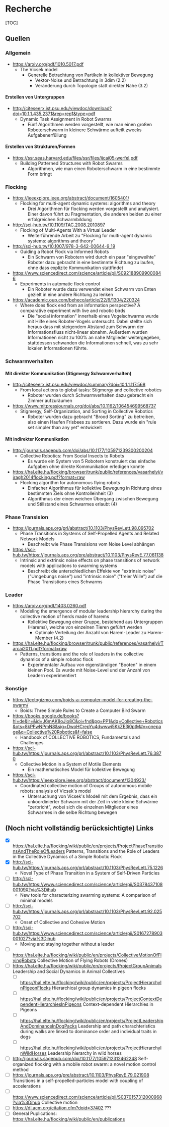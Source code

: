 # Recherche

[TOC]

## Quellen

### Allgemein

- https://arxiv.org/pdf/1010.5017.pdf
  - The Vicsek model
    - Generelle Betrachtung von Partikeln in kollektiver Bewegung
      - Vektor-Noise und Betrachtung in 3dim (2.2)
      - Veränderung durch Topologie statt direkter Nähe (3.2)

#### Erstellen von Untergruppen

- http://citeseerx.ist.psu.edu/viewdoc/download?doi=10.1.1.435.2371&rep=rep1&type=pdf
  - Dynamic Task Assignment in Robot Swarms
    - Fünf Algorithmen werden vorgestellt, wie man einen großen Roboterschwarm in kleinere Schwärme aufteilt zwecks Aufgabenerfüllung

#### Erstellen von Strukturen/Formen

- https://ssr.seas.harvard.edu/files/ssr/files/ijcai05-werfel.pdf
  - Building Patterned Structures with Robot Swarms
    - Algorithmen, wie man einen Roboterschwarm in eine bestimmte Form bringt

### Flocking

- https://ieeexplore.ieee.org/abstract/document/1605401/
  - Flocking for multi-agent dynamic systems: algorithms and theory
    - Drei Algorithmen für flocking werden vorgestellt und analysiert. Einer davon führt zu Fragmentation, die anderen beiden zu einer erfolgreichen Schwarmbildung
- http://sci-hub.tw/10.1109/TAC.2008.2010897
  - Flocking of Multi-Agents With a Virtual Leader
    - Weiterführende Arbeit zu "Flocking for multi-agent dynamic systems: algorithms and theory"
- http://sci-hub.tw/10.1007/978-3-642-00644-9_19
  - Guiding a Robot Flock via Informed Robots
    - Ein Schwarm von Robotern wird durch ein paar "eingeweihte" Roboter dazu gebracht in eine bestimmte Richtung zu laufen, ohne dass explizite Kommunikation stattfindet
- https://www.sciencedirect.com/science/article/pii/S0921889099000846
  - Experiments in automatic flock control
    - Ein Roboter wurde dazu verwendet einen Schwarm von Enten gezielt in eine andere Richtung zu lenken
- https://academic.oup.com/beheco/article/22/6/1304/220324
  - Where does  flock end from an information perspective? A comparative experiment with live and robotic birds
    - Die "social information" innerhalb eines Vogelschwarms wurde mit Hilfe eines Roboter-Vogels untersucht. Dabei stellte sich heraus dass mit steigendem Abstand zum Schwarm der Informationsfluss nicht-linear abnahm. Außerdem wurden Informationen nicht zu 100% an nahe Mitglieder weitergegeben, stattdessen schwanden die Informationen schnell, was zu sehr lokalen Informationen führte. 

### Schwarmverhalten

#### Mit direkter Kommunikation (Stigmergy Schwamverhalten)

- http://citeseerx.ist.psu.edu/viewdoc/summary?doi=10.1.1.117.568
  - From local actions to global tasks: Stigmergy and collective robotics
    - Roboter wurden durch Schwarmverhalten dazu gebracht ein Zimmer aufzuräumen
- https://www.mitpressjournals.org/doi/abs/10.1162/106454699568737
  - Stigmergy, Self-Organization, and Sorting in Collective Robotics
    - Roboter wurden dazu gebracht "Brood Sorting" zu betreiben, also einen Haufen Frisbees zu sortieren. Dazu wurde ein "rule set simpler than any yet" entwickelt

#### Mit indirekter Kommunikation

- http://journals.sagepub.com/doi/abs/10.1177/105971239300200204
  - Collective Robotics: From Social Insects to Robots
    - Es wurde ein System von 5 Robotern konstruiert das einfache Aufgaben ohne direkte Kommunikation erledigen konnte
- https://hal.elte.hu/flocking/browser/trunk/public/references/vasarhelyi/viragh2014flocking.pdf?format=raw
  - Flocking algorithm for autonomous flying robots
    - Einfacher Algorithmus für kollektive Bewegung in Richtung eines bestimmten Ziels ohne Kontrolleinheit (3)
    - Algorithmus der einen weichen Übergang zwischen Bewegung und Stillstand eines Schwarmes erlaubt (4)

### Phase Transision

- https://journals.aps.org/prl/abstract/10.1103/PhysRevLett.98.095702
  - Phase Transitions in Systems of Self-Propelled Agents and Related Network Models
    - Beschreibt wie Phase Transisions vom Noise Level abhängen
- https://sci-hub.tw/https://journals.aps.org/pre/abstract/10.1103/PhysRevE.77.061138
  - Intrinsic and extrinsic noise effects on phase transitions of network models with applications to swarming systems
    - Beschreibt die unterschiedlichen Effekte von "extrinsic noise" ("Umgebungs noise") und "intrinsic noise" ("freier Wille") auf die Phase Transistions eines Schwarms

### Leader

- https://arxiv.org/pdf/1403.0260.pdf
  - Modeling the emergence of modular leadership hierarchy during the collective motion of herds made of harems
    - Kollektive Bewegung einer Gruppe, bestehend aus Untergruppen (Harems), welche von einzelnen Tieren geführt werden
      - Optimale Verteilung der Anzahl von Harem-Leader zu Harem-Member (4.2)
- https://hal.elte.hu/flocking/browser/trunk/public/references/vasarhelyi/Tarcai2011.pdf?format=raw
  - Patterns, transitions and the role of leaders in the collective dynamics of a simple robotoc flock
    - Experimentaler Aufbau von eigenständigen "Booten" in einem kleinen Pool. Es wurde mit Noise-Level und der Anzahl von Leadern experimentiert

### Sonstige

- https://tectogizmo.com/boids-a-computer-model-for-creating-the-swarm/
  - Boids: Three Simple Rules to Create a Computer Bird Swarm
- https://books.google.de/books?hl=de&lr=&id=J6mAK8oJio8C&oi=fnd&pg=PP1&dq=Collective+Robotics&ots=8kPFwNPmN8&sig=DwoHCrepYu4dwwwi5KkZE3i0ptM#v=onepage&q=Collective%20Robotics&f=false
  - Handbook of COLLECTIVE ROBOTICS, Fundamentals and Challenges
- https://sci-hub.tw/https://journals.aps.org/prl/abstract/10.1103/PhysRevLett.76.3870
  - Collective Motion in a System of Motile Elements
    - Ein mathematisches Model für kollektive Bewegung
- https://sci-hub.tw/https://ieeexplore.ieee.org/abstract/document/1304923/
  - Coordinated collective motion of Groups of autonomous mobile robots: analysis of Vicsek's model
    - Untersuchung von Vicsek's Modell mit dem Ergebnis, dass ein unkoordinierter Schwarm mit der Zeit in viele kleine Schwärme "zerbricht", wobei sich die einzelnen Mitglieder eines Schwarmes in die selbe Richtung bewegen



## (Noch nicht vollständig berücksichtigte) Links

- [x] https://hal.elte.hu/flocking/wiki/public/en/projects/ProjectPhaseTransitionsAndTheRoleOfLeaders
  Patterns, Transitions and the Role of Leaders in the Collective Dynamics of a Simple Robotic Flock
- [x] http://sci-hub.tw/https://journals.aps.org/prl/abstract/10.1103/PhysRevLett.75.1226
  - Novel Type of Phase Transition in a System of Self-Driven Particles
- [ ] http://sci-hub.tw/https://www.sciencedirect.com/science/article/pii/S037843710800109X?via%3Dihub
  - New tools for characterizing swarming systems: A comparison of minimal models
- [ ] http://sci-hub.tw/https://journals.aps.org/prl/abstract/10.1103/PhysRevLett.92.025702
  - Onset of Collective and Cohesive Motion
- [ ] http://sci-hub.tw/https://www.sciencedirect.com/science/article/pii/S0167278903001027?via%3Dihub
  - Moving and staying together without a leader
- [ ] https://hal.elte.hu/flocking/wiki/public/en/projects/CollectiveMotionOfFlyingRobots
  Collective Motion of Flying Robots (Drones)
- [ ] https://hal.elte.hu/flocking/wiki/public/en/projects/ProjectGroupAnimals
  Leadership and Social Dynamics in Animal Collectives
  - [ ] https://hal.elte.hu/flocking/wiki/public/en/projects/ProjectHierarchyInPigeonFlocks
    Hierarchical group dynamics in pigeon flocks
  - [ ] https://hal.elte.hu/flocking/wiki/public/en/projects/ProjectContextDependentHierarchiesInPigeons
    Context-dependent Hierarchies in Pigeons
  - [ ] https://hal.elte.hu/flocking/wiki/public/en/projects/ProjectLeadershipAndDominanceInDogPacks
    Leadership and path charachteristics during walks are linked to dominance order and individual traits in dogs
  - [ ] https://hal.elte.hu/flocking/wiki/public/en/projects/ProjectHierarchyInWildHorses
    Leadership hierarchy in wild horses
- [ ] http://journals.sagepub.com/doi/10.1177/1059712312462248
  Self-organized flocking with a mobile robot swarm: a novel motion control method
- [ ] https://journals.aps.org/pre/abstract/10.1103/PhysRevE.79.021908
  Transitions in a self-propelled-particles model with coupling of accelerations
- [ ] https://www.sciencedirect.com/science/article/pii/S0370157312000968?via%3Dihub
  Collective motion
- [ ] https://dl.acm.org/citation.cfm?doid=37402
  ???
- [ ] General Puplications: https://hal.elte.hu/flocking/wiki/public/en/publications